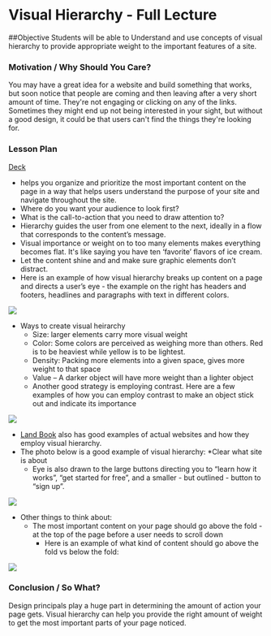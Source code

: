 # Visual Hierarchy - Full Lecture


##Objective
Students will be able to Understand and use concepts of visual hierarchy to provide appropriate weight to the important features of a site.

### Motivation / Why Should You Care?
You may have a great idea for a website and build something that works, but soon notice that people are coming and then leaving after a very short amount of time. They're not engaging or clicking on any of the links. Sometimes they might end up not being interested in your sight, but without a good design, it could be that users can't find the things they're looking for.

### Lesson Plan

[Deck](https://docs.google.com/presentation/d/1zDmP-gLao4qE5Fi6qBwQ66cSQccfKN-mZDIKbcLDmFE/edit#slide=id.gafebb4385_0_32)

* helps you organize and prioritize the most important content on the page in a way that helps users understand the purpose of your site and navigate throughout the site.
* Where do you want your audience to look first? 
* What is the call-to-action that you need to draw attention to?
* Hierarchy guides the user from one element to the next, ideally in a flow that corresponds to the content’s message. 
* Visual importance or weight on to too many elements makes everything becomes flat. It's like saying you have ten ‘favorite’ flavors of ice cream. 
* Let the content shine and and make sure graphic elements don’t distract.
* Here is an example of how visual hierarchy breaks up content on a page and directs a user’s eye - the example on the right has headers and footers, headlines and paragraphs with text in different colors.
  
<img src="https://s3.amazonaws.com/after-school-assets/visual-hierarchy-text.png">

* Ways to create visual heirarchy 
  * Size: larger elements carry more visual weight
  * Color: Some colors are perceived as weighing more than others. Red is to be heaviest while yellow is to be lightest.
  * Density: Packing more elements into a given space, gives more weight to that space
  * Value – A darker object will have more weight than a lighter object
  * Another good strategy is employing contrast. Here are a few examples of how you can employ contrast to make an object stick out and indicate its importance
  
<img src="https://s3.amazonaws.com/after-school-assets/simple_contrasts-1.png">

* [Land Book](http://land-book.com/) also has good examples of actual websites and how they employ visual hierarchy.
* The photo below is a good example of visual hierarchy:
  *Clear what site is about
  * Eye is also drawn to the large buttons directing you to “learn how it works”, “get started for free”, and a smaller - but outlined - button to “sign up”.

<img src="https://s3.amazonaws.com/after-school-assets/visual-hierarchy-example.png">

* Other things to think about:
  * The most important content on your page should go above the fold - at the top of the page before a user needs to scroll down
    * Here is an example of what kind of content should go above the fold vs below the fold:

<img src="https://s3.amazonaws.com/after-school-assets/visual-hierarchy-above-the-fold.png">

### Conclusion / So What?
Design principals play a huge part in determining the amount of action your page gets. Visual hierarchy can help you provide the right amount of weight to get the most important parts of your page noticed.

